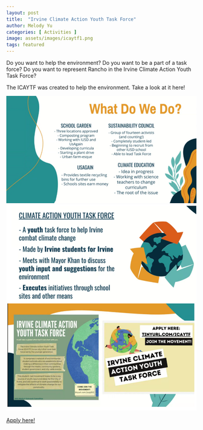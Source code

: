 ```yaml
---
layout: post
title:  "Irvine Climate Action Youth Task Force"
author: Melody Yu
categories: [ Activities ]
image: assets/images/icaytf1.png
tags: featured
---
```


Do you want to help the environment? Do you want to be a part of a task force? Do you want to represent Rancho in the Irvine Climate Action Youth Task Force?  

The ICAYTF was created to help the environment. Take a look at it here!

![png](/assets/images/icaytf2.png)
![png](/assets/images/icaytf3.png)
![png](/assets/images/icaytf4.png)

[Apply here!](https://docs.google.com/forms/d/e/1FAIpQLSc1H41CiY-EMGg7FZJihknBgVkhxgid4uTTO910wve5vAFpQQ/viewform)
